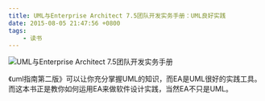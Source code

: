 ```yaml
---
title: UML与Enterprise Architect 7.5团队开发实务手册：UML良好实践
date: 2015-08-05 21:47:56 +0800
tags:
    - 读书
---
```

![UML与Enterprise Architect 7.5团队开发实务手册](/images/698777-514f86a483f6eed4.png)


 《uml指南第二版》可以让你充分掌握UML的知识，而EA是UML很好的实践工具。而这本书正是教你如何运用EA来做软件设计实践，当然EA不只是UML。